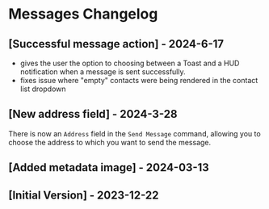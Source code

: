 # Messages Changelog

## [Successful message action] - 2024-6-17

- gives the user the option to choosing between a Toast and a HUD notification when a message is sent successfully.
- fixes issue where "empty" contacts were being rendered in the contact list dropdown

## [New address field] - 2024-3-28

There is now an `Address` field in the `Send Message` command, allowing you to choose the address to which you want to
send the message.

## [Added metadata image] - 2024-03-13

## [Initial Version] - 2023-12-22
